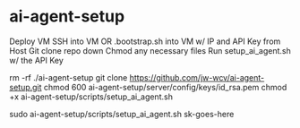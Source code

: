 # ai-agent-setup
 
Deploy VM
SSH into VM OR .bootstrap.sh into VM w/ IP and API Key from Host
Git clone repo down 
Chmod any necessary files
Run setup_ai_agent.sh w/ the API Key

rm -rf ./ai-agent-setup
git clone https://github.com/jw-wcv/ai-agent-setup.git
chmod 600 ai-agent-setup/server/config/keys/id_rsa.pem
chmod +x ai-agent-setup/scripts/setup_ai_agent.sh

sudo ai-agent-setup/scripts/setup_ai_agent.sh sk-goes-here